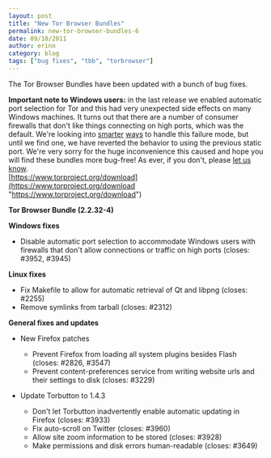 ```yaml
---
layout: post
title: "New Tor Browser Bundles"
permalink: new-tor-browser-bundles-6
date: 09/10/2011
author: erinn
category: blog
tags: ["bug fixes", "tbb", "torbrowser"]
---
```


The Tor Browser Bundles have been updated with a bunch of bug fixes.

**Important note to Windows users:** in the last release we enabled automatic port selection for Tor and this had very unexpected side effects on many Windows machines. It turns out that there are a number of consumer firewalls that don't like things connecting on high ports, which was the default. We're looking into [smarter](https://trac.torproject.org/projects/tor/ticket/3943) [ways](https://trac.torproject.org/projects/tor/ticket/3948) to handle this failure mode, but until we find one, we have reverted the behavior to using the previous static port. We're very sorry for the huge inconvenience this caused and hope you will find these bundles more bug-free! As ever, if you don't, please [let us know](https://trac.torproject.org/).  
 [https://www.torproject.org/download](https://www.torproject.org/download "https://www.torproject.org/download")

**Tor Browser Bundle (2.2.32-4)**

**Windows fixes**
  - Disable automatic port selection to accommodate Windows users with  
 firewalls that don't allow connections or traffic on high ports (closes: #3952, #3945)

**Linux fixes**

  - Fix Makefile to allow for automatic retrieval of Qt and libpng (closes: #2255)
  - Remove symlinks from tarball (closes: #2312)

**General fixes and updates**

  - New Firefox patches

    - Prevent Firefox from loading all system plugins besides Flash (closes: #2826, #3547)
    - Prevent content-preferences service from writing website urls and their settings to disk (closes: #3229)
  - Update Torbutton to 1.4.3

    - Don't let Torbutton inadvertently enable automatic updating in Firefox (closes: #3933)
    - Fix auto-scroll on Twitter (closes: #3960)
    - Allow site zoom information to be stored (closes: #3928)
    - Make permissions and disk errors human-readable (closes: #3649)

